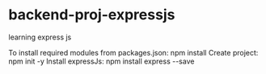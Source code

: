 # backend-proj-expressjs
learning express js

To install required modules from packages.json: npm install 
Create project: npm init -y 
Install expressJs: npm install express --save
